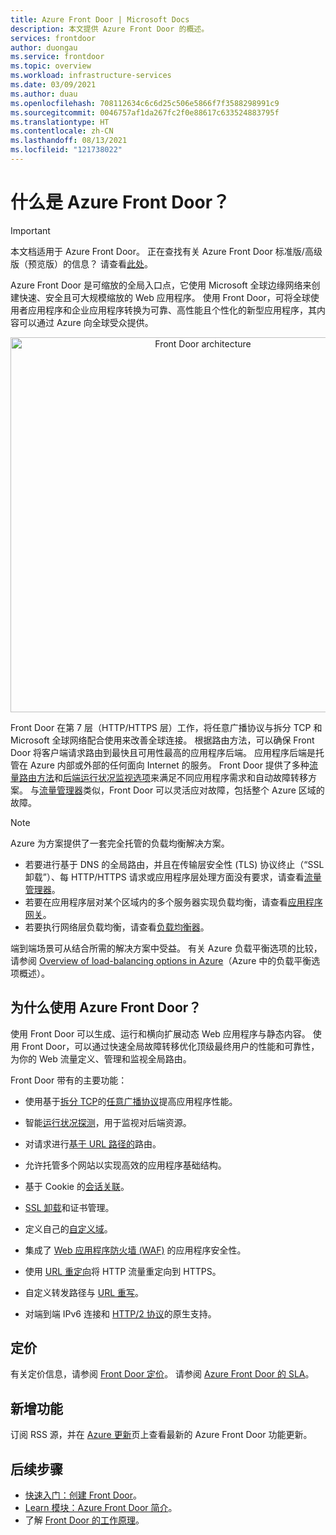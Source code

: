 ```yaml
---
title: Azure Front Door | Microsoft Docs
description: 本文提供 Azure Front Door 的概述。
services: frontdoor
author: duongau
ms.service: frontdoor
ms.topic: overview
ms.workload: infrastructure-services
ms.date: 03/09/2021
ms.author: duau
ms.openlocfilehash: 708112634c6c6d25c506e5866f7f3588298991c9
ms.sourcegitcommit: 0046757af1da267fc2f0e88617c633524883795f
ms.translationtype: HT
ms.contentlocale: zh-CN
ms.lasthandoff: 08/13/2021
ms.locfileid: "121738022"
---
```

# <a name="what-is-azure-front-door"></a>什么是 Azure Front Door？

> [!IMPORTANT]
> 本文档适用于 Azure Front Door。 正在查找有关 Azure Front Door 标准版/高级版（预览版）的信息？ 请查看[此处](standard-premium/overview.md)。

Azure Front Door 是可缩放的全局入口点，它使用 Microsoft 全球边缘网络来创建快速、安全且可大规模缩放的 Web 应用程序。 使用 Front Door，可将全球使用者应用程序和企业应用程序转换为可靠、高性能且个性化的新型应用程序，其内容可以通过 Azure 向全球受众提供。

<p align="center">
  <img src="./media/front-door-overview/front-door-visual-diagram.png" alt="Front Door architecture" width="600" title="Azure Front Door">
</p>

Front Door 在第 7 层（HTTP/HTTPS 层）工作，将任意广播协议与拆分 TCP 和 Microsoft 全球网络配合使用来改善全球连接。 根据路由方法，可以确保 Front Door 将客户端请求路由到最快且可用性最高的应用程序后端。 应用程序后端是托管在 Azure 内部或外部的任何面向 Internet 的服务。 Front Door 提供了多种[流量路由方法](front-door-routing-methods.md)和[后端运行状况监视选项](front-door-health-probes.md)来满足不同应用程序需求和自动故障转移方案。 与[流量管理器](../traffic-manager/traffic-manager-overview.md)类似，Front Door 可以灵活应对故障，包括整个 Azure 区域的故障。

>[!NOTE]
> Azure 为方案提供了一套完全托管的负载均衡解决方案。 
> * 若要进行基于 DNS 的全局路由，并且在传输层安全性 (TLS) 协议终止（“SSL 卸载”）、每 HTTP/HTTPS 请求或应用程序层处理方面没有要求，请查看[流量管理器](../traffic-manager/traffic-manager-overview.md)。 
> * 若要在应用程序层对某个区域内的多个服务器实现负载均衡，请查看[应用程序网关](../application-gateway/overview.md)。
> * 若要执行网络层负载均衡，请查看[负载均衡器](../load-balancer/load-balancer-overview.md)。 
> 
> 端到端场景可从结合所需的解决方案中受益。
> 有关 Azure 负载平衡选项的比较，请参阅 [Overview of load-balancing options in Azure](/azure/architecture/guide/technology-choices/load-balancing-overview)（Azure 中的负载平衡选项概述）。

## <a name="why-use-azure-front-door"></a>为什么使用 Azure Front Door？

使用 Front Door 可以生成、运行和横向扩展动态 Web 应用程序与静态内容。 使用 Front Door，可以通过快速全局故障转移优化顶级最终用户的性能和可靠性，为你的 Web 流量定义、管理和监视全局路由。

Front Door 带有的主要功能：

* 使用基于[拆分 TCP](front-door-routing-architecture.md#splittcp)的[任意广播协议](front-door-routing-architecture.md#anycast)提高应用程序性能。

* 智能[运行状况探测](front-door-health-probes.md)，用于监视对后端资源。

*  对请求进行[基于 URL 路径的](front-door-route-matching.md)路由。

* 允许托管多个网站以实现高效的应用程序基础结构。 

* 基于 Cookie 的[会话关联](front-door-routing-methods.md#affinity)。

* [SSL 卸载](front-door-custom-domain-https.md)和证书管理。

* 定义自己的[自定义域](front-door-custom-domain.md)。 

* 集成了 [Web 应用程序防火墙 (WAF)](../web-application-firewall/overview.md) 的应用程序安全性。

* 使用 [URL 重定向](front-door-url-redirect.md)将 HTTP 流量重定向到 HTTPS。

* 自定义转发路径与 [URL 重写](front-door-url-rewrite.md)。

* 对端到端 IPv6 连接和 [HTTP/2 协议](front-door-http2.md)的原生支持。

## <a name="pricing"></a>定价

有关定价信息，请参阅 [Front Door 定价](https://azure.microsoft.com/pricing/details/frontdoor/)。 请参阅 [Azure Front Door 的 SLA](https://azure.microsoft.com/support/legal/sla/frontdoor/v1_0/)。

## <a name="whats-new"></a>新增功能

订阅 RSS 源，并在 [Azure 更新](https://azure.microsoft.com/updates/?category=networking&query=Azure%20Front%20Door)页上查看最新的 Azure Front Door 功能更新。

## <a name="next-steps"></a>后续步骤

- [快速入门：创建 Front Door](quickstart-create-front-door.md)。
- [Learn 模块：Azure Front Door 简介](/learn/modules/intro-to-azure-front-door/)。
- 了解 [Front Door 的工作原理](front-door-routing-architecture.md)。
